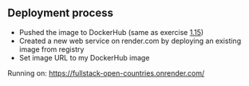 ## Deployment process

* Pushed the image to DockerHub (same as exercise [1.15](https://github.com/mizhonka/devopswithdocker/blob/main/part1/1.15.txt))
* Created a new web service on render.com by deploying an existing image from registry
* Set image URL to my DockerHub image

Running on: https://fullstack-open-countries.onrender.com/
